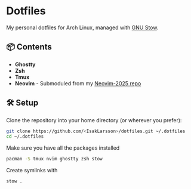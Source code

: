 # Dotfiles

My personal dotfiles for Arch Linux, managed with [GNU Stow](https://www.gnu.org/software/stow/).

## 📦 Contents

- **Ghostty** 
- **Zsh**  
- **Tmux**
- **Neovim**  - Submoduled from my [Neovim-2025 repo](https://github.com/IsakLarsson/nvim-2025)

## 🛠 Setup

Clone the repository into your home directory (or wherever you prefer):

```bash
git clone https://github.com/<IsakLarsson>/dotfiles.git ~/.dotfiles
cd ~/.dotfiles
``` 
Make sure you have all the packages installed 
```bash
pacman -S tmux nvim ghostty zsh stow
```

Create symlinks with 
```bash
stow .
```

